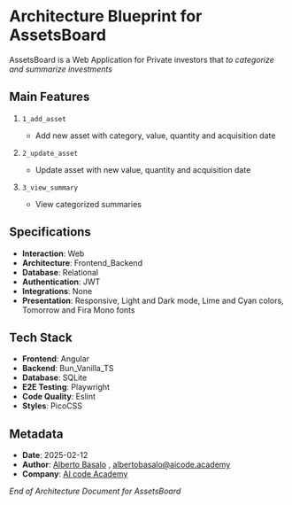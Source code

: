 # Architecture Blueprint for **AssetsBoard**

AssetsBoard is a Web Application for Private investors that _to categorize and summarize investments_

## Main Features

1. `1_add_asset`

   - Add new asset with category, value, quantity and acquisition date

2. `2_update_asset`

   - Update asset with new value, quantity and acquisition date

3. `3_view_summary`
   - View categorized summaries

## Specifications

- **Interaction**: Web
- **Architecture**: Frontend_Backend
- **Database**: Relational
- **Authentication**: JWT
- **Integrations**: None
- **Presentation**: Responsive, Light and Dark mode, Lime and Cyan colors, Tomorrow and Fira Mono fonts

## Tech Stack

- **Frontend**: Angular
- **Backend**: Bun_Vanilla_TS
- **Database**: SQLite
- **E2E Testing**: Playwright
- **Code Quality**: Eslint
- **Styles**: PicoCSS

## Metadata

- **Date**: 2025-02-12
- **Author**: [Alberto Basalo](https://albertobasalo.dev) , [albertobasalo@aicode.academy](albertobasalo@aicode.academy)
- **Company**: [AI code Academy](https://aicode.academy)

_End of Architecture Document for AssetsBoard_
